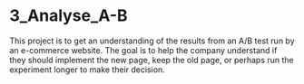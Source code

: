 # 3_Analyse_A-B
This project is to get an understanding of the results from an A/B test run by an e-commerce website. The goal is to help the company understand if they should implement the new page, keep the old page, or perhaps run the experiment longer to make their decision.
